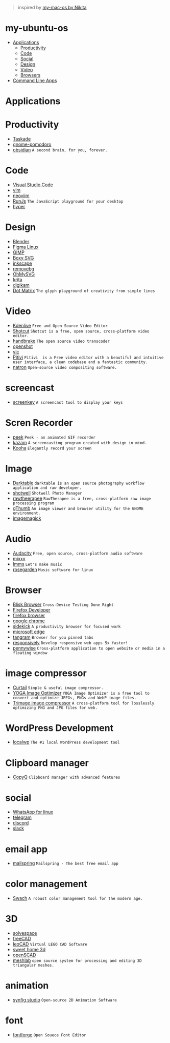 > inspired by [my-mac-os by Nikita](https://github.com/nikitavoloboev/my-mac-os)

# my-ubuntu-os

- [Applications](#applications)
  - [Productivity](#productivity)
  - [Code](#code)
  - [Social](#social)
  - [Design](#design)
  - [Video](#video)
  - [Browsers](#browsers)
- [Command Line Apps](#command-line-apps)

# Applications
# Productivity
- [Taskade](https://www.taskade.com/)
- [gnome-pomodoro](https://github.com/gnome-pomodoro/gnome-pomodoro)
- [obsidian](https://obsidian.md/) `A second brain, for you, forever.`

# Code
- [Visual Studio Code](https://code.visualstudio.com/)
- [vim](https://www.vim.org/)
- [neoviim](https://neovim.io/)
- [RunJs](https://runjs.app/) `The JavaScript playground
for your desktop`
- [hyper](https://hyper.is/)

# Design
- [Blender](https://www.blender.org/)
- [Figma Linux](https://github.com/Figma-Linux/figma-linux)
- [GIMP](https://www.gimp.org/)
- [Boxy SVG](https://boxy-svg.com/)
- [inkscape](https://inkscape.org/)
- [removebg](https://www.remove.bg/a/background-remover-windows-mac-linux)
- [OhMySVG](https://github.com/sonnyp/OhMySVG)
- [krita](https://krita.org/en/)
- [digikam](https://www.digikam.org/)
- [Dot Matrix](https://github.com/lainsce/dot-matrix) `The glyph playground of creativity from simple lines`

# Video
- [Kdenlive](https://kdenlive.org/en/) `Free and Open Source Video Editor`
- [Shotcut](https://shotcut.org/) `Shotcut is a free, open source, cross-platform video editor.`
- [handbrake](https://handbrake.fr/) `The open source video transcoder`
- [openshot](https://www.openshot.org/)
- [vlc](https://www.videolan.org/vlc/)
- [Pitivi](https://www.pitivi.org/) `Pitivi  is a Free video editor with a beautiful and intuitive user interface, a clean codebase and a fantastic community.`
- [natron](https://github.com/NatronGitHub/Natron) `Open-source video compositing software.`

# screencast
- [screenkey](https://gitlab.com/screenkey/screenkey) `A screencast tool to display your keys`

# Scren Recorder
- [peek](https://github.com/phw/peek) `Peek - an animated GIF recorder`
- [kazam](https://github.com/hzbd/kazam) `A screencasting program created with design in mind.`
- [Kooha](https://github.com/SeaDve/Kooha/) `Elegantly record your screen`

# Image
- [Darktable](https://www.darktable.org/) `darktable is an open source photography workflow application and raw developer.`
- [shotwell](https://github.com/GNOME/shotwell) `Shotwell Photo Manager`
- [rawtheerapee](https://www.rawtherapee.com/) `RawTherapee is a free, cross-platform raw image processing program`
- [gThumb](https://gitlab.gnome.org/GNOME/gthumb) `An image viewer and browser utility for the GNOME environment.`
- [imagemagick](https://imagemagick.org/index.php)

# Audio
- [Audacity](https://www.audacityteam.org/) `Free, open source, cross-platform audio software`
- [mixxx](https://mixxx.org/)
- [lmms](https://lmms.io/) `Let's make music`
- [rosegarden](https://www.rosegardenmusic.com/) `Music software for linux`

# Browser
- [Blisk Browser](https://blisk.io/) `Cross-Device Testing
Done Right`
- [Firefox Developer](https://www.mozilla.org/en-US/firefox/developer/)
- [firefox browser](https://www.mozilla.org/en-US/firefox/new/)
- [google chrome](https://www.google.com/intl/en_us/chrome/)
- [sidekick](https://www.meetsidekick.com/) `A productivity browser for focused work`
- [microsoft edge](https://www.microsoft.com/en-us/edge)
- [tangram](https://github.com/sonnyp/Tangram) `Browser for you pinned tabs`
- [responsively](https://responsively.app/) `Develop responsive web apps 5x faster!`
- [pennywise](https://github.com/kamranahmedse/pennywise) `Cross-platform application to open website or media in a floating window`

# image compressor
- [Curtail](https://github.com/Huluti/Curtail) `Simple & useful image compressor.`
- [YOGA Image Optimizer](https://yoga.flozz.org/) `YOGA Image Optimizer is a free tool to convert and optimize JPEGs, PNGs and WebP image files.`
- [Trimage image compressor](https://trimage.org/) `A cross-platform tool for losslessly optimizing PNG and JPG files for web.`

# WordPress Development
- [localwp](https://localwp.com/) `The #1 local WordPress development tool`

# Clipboard manager
- [CopyQ](https://github.com/hluk/CopyQ) `Clipboard manager with advanced features`

# social
- [WhatsApp for linux](https://github.com/eneshecan/whatsapp-for-linux)
- [telegram](https://desktop.telegram.org/)
- [discord](https://discord.com/)
- [slack](https://slack.com/)

# email app
- [mailspring](https://getmailspring.com/download) `Mailspring - The best free email app`

# color management
- [Swach](https://swach.io/) `A robust color management tool for the modern age.`

# 3D
- [solvespace](https://solvespace.com/index.pl)
- [freeCAD](https://www.freecad.org/)
- [leoCAD](https://www.leocad.org/) `Virtual LEGO CAD Software`
- [sweet home 3d](https://www.sweethome3d.com/)
- [openSCAD](https://openscad.org/)
- [meshlab](https://www.meshlab.net/) `open source system for processing and editing 3D triangular meshes.`

# animation
- [synfig studio](https://www.synfig.org/) `Open-source 2D Animation Software`

# font
- [fontforge](https://fontforge.org/en-US/) `Open Souece Font Editor`

